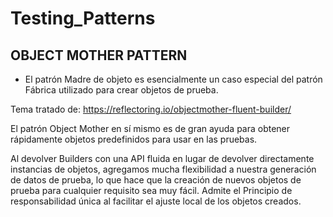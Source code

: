 # Testing_Patterns
## OBJECT MOTHER PATTERN
- El patrón Madre de objeto es esencialmente un caso especial del patrón Fábrica utilizado para crear objetos de prueba.

Tema tratado de:
https://reflectoring.io/objectmother-fluent-builder/


El patrón Object Mother en sí mismo es de gran ayuda para obtener rápidamente objetos predefinidos para usar en las pruebas.

Al devolver Builders con una API fluida en lugar de devolver directamente instancias de objetos, agregamos mucha flexibilidad a nuestra generación de datos de prueba, lo que hace que la creación de nuevos objetos de prueba para cualquier requisito sea muy fácil. Admite el Principio de responsabilidad única al facilitar el ajuste local de los objetos creados.
